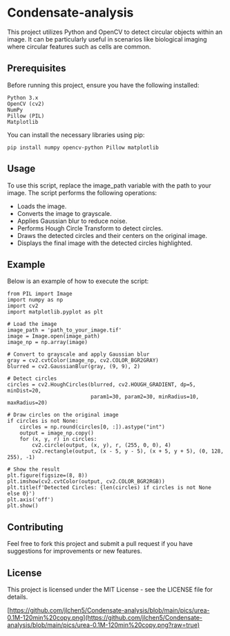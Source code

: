 # Condensate-analysis

This project utilizes Python and OpenCV to detect circular objects within an image. It can be particularly useful in scenarios like biological imaging where circular features such as cells are common.

## Prerequisites
Before running this project, ensure you have the following installed:
~~~
Python 3.x
OpenCV (cv2)
NumPy
Pillow (PIL)
Matplotlib
~~~
You can install the necessary libraries using pip:
~~~
pip install numpy opencv-python Pillow matplotlib
~~~

## Usage
To use this script, replace the image_path variable with the path to your image. The script performs the following operations:

- Loads the image.
- Converts the image to grayscale.
- Applies Gaussian blur to reduce noise.
- Performs Hough Circle Transform to detect circles.
- Draws the detected circles and their centers on the original image.
- Displays the final image with the detected circles highlighted.

## Example
Below is an example of how to execute the script:
~~~
from PIL import Image
import numpy as np
import cv2
import matplotlib.pyplot as plt

# Load the image
image_path = 'path_to_your_image.tif'  
image = Image.open(image_path)
image_np = np.array(image)

# Convert to grayscale and apply Gaussian blur
gray = cv2.cvtColor(image_np, cv2.COLOR_BGR2GRAY)
blurred = cv2.GaussianBlur(gray, (9, 9), 2)

# Detect circles
circles = cv2.HoughCircles(blurred, cv2.HOUGH_GRADIENT, dp=5, minDist=20,
                           param1=30, param2=30, minRadius=10, maxRadius=20)

# Draw circles on the original image
if circles is not None:
    circles = np.round(circles[0, :]).astype("int")
    output = image_np.copy()
    for (x, y, r) in circles:
        cv2.circle(output, (x, y), r, (255, 0, 0), 4)
        cv2.rectangle(output, (x - 5, y - 5), (x + 5, y + 5), (0, 128, 255), -1)

# Show the result
plt.figure(figsize=(8, 8))
plt.imshow(cv2.cvtColor(output, cv2.COLOR_BGR2RGB))
plt.title(f'Detected Circles: {len(circles) if circles is not None else 0}')
plt.axis('off')
plt.show()

~~~

## Contributing
Feel free to fork this project and submit a pull request if you have suggestions for improvements or new features.

## License
This project is licensed under the MIT License - see the LICENSE file for details.

[https://github.com/jlchen5/Condensate-analysis/blob/main/pics/urea-0.1M-120min%20copy.png](https://github.com/jlchen5/Condensate-analysis/blob/main/pics/urea-0.1M-120min%20copy.png?raw=true)
